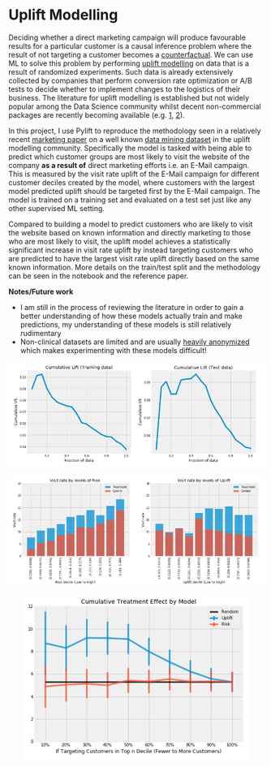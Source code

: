 # Uplift Modelling

Deciding whether a direct marketing campaign will produce favourable results for a particular customer is a causal inference problem where the result of not targeting a customer becomes a [counterfactual](https://en.wikipedia.org/wiki/Impact_evaluation). We can use ML to solve this problem by performing [uplift modelling](http://proceedings.mlr.press/v67/gutierrez17a/gutierrez17a.pdf) on data that is a result of randomized experiments. Such data is already extensively collected by companies that perform conversion rate optimization or A/B tests to decide whether to implement changes to the logistics of their business. The literature for uplift modelling is established but not widely popular among the Data Science community whilst decent non-commercial packages are recently becoming available (e.g. [1](https://tech.wayfair.com/data-science/2018/10/pylift-a-fast-python-package-for-uplift-modeling/), [2](https://github.com/uber/causalml)).

In this project, I use Pylift to reproduce the methodology seen in a relatively recent [marketing paper](https://journals.sagepub.com/doi/full/10.1509/jmr.16.0163) on a well known [data mining dataset](https://blog.minethatdata.com/2008/05/best-answer-e-mail-analytics-challenge.html) in the uplift modelling community. Specifically the model is tasked with being able to predict which customer groups are most likely to visit the website of the company **as a result of** direct marketing efforts i.e. an E-Mail campaign. This is measured by the visit rate uplift of the E-Mail campaign for different customer deciles created by the model, where customers with the largest model predicted uplift should be targeted first by the E-Mail campaign. The model is trained on a training set and evaluated on a test set just like any other supervised ML setting.

Compared to building a model to predict customers who are likely to visit the website based on known information and directly marketing to those who are most likely to visit, the uplift model achieves a statistically significant increase in visit rate uplift by instead targeting customers who are predicted to have the largest visit rate uplift directly based on the same known information. More details on the train/test split and the methodology can be seen in the notebook and the reference paper.

**Notes/Future work**

- I am still in the process of reviewing the literature in order to gain a better understanding of how these models actually train and make predictions, my understanding of these models is still relatively rudimentary
- Non-clinical datasets are limited and are usually [heavily anonymized](http://ailab.criteo.com/criteo-uplift-prediction-dataset/) which makes experimenting with these models difficult!

<p align="center"><img src="data/figures/cumulative_lift.png" width=750></p>
<p align="center"><img src="data/figures/visit_rate_by_model.png" width=750></p>
<p align="center"><img src="data/figures/cumulative_uplift.png" width=450></p>
